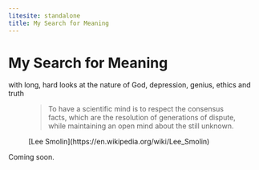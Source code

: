```yaml
---
litesite: standalone
title: My Search for Meaning
---
```


# My Search for Meaning
with long, hard looks at the nature of God, depression, genius, ethics and truth

<figure>

>To have a scientific mind is to respect the consensus facts, which are the resolution of generations of dispute, while maintaining an open mind about the still unknown.
<figcaption>
[Lee Smolin](https://en.wikipedia.org/wiki/Lee_Smolin)
</figcaption>
</figure>

Coming soon.

